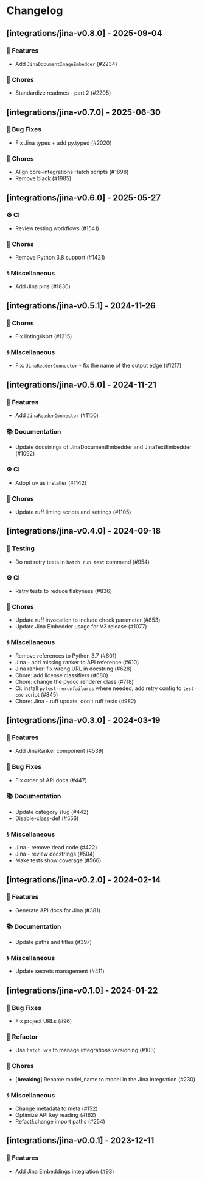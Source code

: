 # Changelog

## [integrations/jina-v0.8.0] - 2025-09-04

### 🚀 Features

- Add `JinaDocumentImageEmbedder` (#2234)

### 🧹 Chores

- Standardize readmes - part 2 (#2205)


## [integrations/jina-v0.7.0] - 2025-06-30

### 🐛 Bug Fixes

- Fix Jina types + add py.typed (#2020)

### 🧹 Chores

- Align core-integrations Hatch scripts (#1898)
- Remove black (#1985)


## [integrations/jina-v0.6.0] - 2025-05-27

### ⚙️ CI

- Review testing workflows (#1541)

### 🧹 Chores

- Remove Python 3.8 support (#1421)

### 🌀 Miscellaneous

- Add Jina pins (#1836)

## [integrations/jina-v0.5.1] - 2024-11-26

### 🧹 Chores

- Fix linting/isort (#1215)

### 🌀 Miscellaneous

- Fix: `JinaReaderConnector` - fix the name of the output edge (#1217)

## [integrations/jina-v0.5.0] - 2024-11-21

### 🚀 Features

- Add `JinaReaderConnector` (#1150)

### 📚 Documentation

- Update docstrings of JinaDocumentEmbedder and JinaTextEmbedder (#1092)

### ⚙️ CI

- Adopt uv as installer (#1142)

### 🧹 Chores

- Update ruff linting scripts and settings (#1105)


## [integrations/jina-v0.4.0] - 2024-09-18

### 🧪 Testing

- Do not retry tests in `hatch run test` command (#954)

### ⚙️ CI

- Retry tests to reduce flakyness (#836)

### 🧹 Chores

- Update ruff invocation to include check parameter (#853)
- Update Jina Embedder usage for V3 release (#1077)

### 🌀 Miscellaneous

- Remove references to Python 3.7 (#601)
- Jina - add missing ranker to API reference (#610)
- Jina ranker: fix wrong URL in docstring (#628)
- Chore: add license classifiers (#680)
- Chore: change the pydoc renderer class (#718)
- Ci: install `pytest-rerunfailures` where needed; add retry config to `test-cov` script (#845)
- Chore: Jina - ruff update, don't ruff tests (#982)

## [integrations/jina-v0.3.0] - 2024-03-19

### 🚀 Features

- Add JinaRanker component (#539)

### 🐛 Bug Fixes

- Fix order of API docs (#447)

### 📚 Documentation

- Update category slug (#442)
- Disable-class-def (#556)

### 🌀 Miscellaneous

- Jina - remove dead code (#422)
- Jina - review docstrings (#504)
- Make tests show coverage (#566)

## [integrations/jina-v0.2.0] - 2024-02-14

### 🚀 Features

- Generate API docs for Jina (#381)

### 📚 Documentation

- Update paths and titles (#397)

### 🌀 Miscellaneous

- Update secrets management (#411)

## [integrations/jina-v0.1.0] - 2024-01-22

### 🐛 Bug Fixes

- Fix project URLs (#96)

### 🚜 Refactor

- Use `hatch_vcs` to manage integrations versioning (#103)

### 🧹 Chores

- [**breaking**] Rename model_name to model in the Jina integration (#230)

### 🌀 Miscellaneous

- Change metadata to meta (#152)
- Optimize API key reading (#162)
- Refact!:change import paths (#254)

## [integrations/jina-v0.0.1] - 2023-12-11

### 🚀 Features

- Add Jina Embeddings integration (#93)

<!-- generated by git-cliff -->
